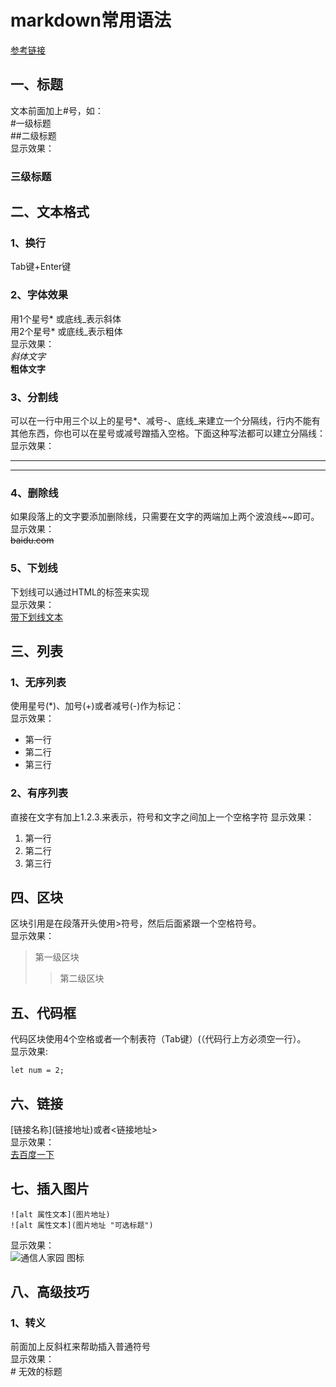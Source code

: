 # markdown常用语法

[参考链接](https://zhuanlan.zhihu.com/p/108984311)
## 一、标题    
文本前面加上#号，如：   
#一级标题   
##二级标题  
显示效果：
### 三级标题    

## 二、文本格式    
### 1、换行  
Tab键+Enter键   
### 2、字体效果  
用1个星号* 或底线_表示斜体   
用2个星号* 或底线_表示粗体   
显示效果：  
*斜体文字*      
**粗体文字**
### 3、分割线   
可以在一行中用三个以上的星号*、减号-、底线_来建立一个分隔线，行内不能有其他东西，你也可以在星号或减号蹭插入空格。下面这种写法都可以建立分隔线：    
显示效果：
***     
- - -   
### 4、删除线   
如果段落上的文字要添加删除线，只需要在文字的两端加上两个波浪线~~即可。
显示效果：  
~~baidu.com~~   
### 5、下划线
下划线可以通过HTML的标签来实现  
显示效果：  
<u>带下划线文本</u>     

## 三、列表   
### 1、无序列表     
使用星号(*)、加号(+)或者减号(-)作为标记：  
显示效果：  
* 第一行    
* 第二行
* 第三行    

### 2、有序列表
直接在文字有加上1.2.3.来表示，符号和文字之间加上一个空格字符
显示效果：  
1. 第一行
2. 第二行
3. 第三行

## 四、区块
区块引用是在段落开头使用>符号，然后后面紧跟一个空格符号。  
显示效果：
> 第一级区块
>> 第二级区块

## 五、代码框
代码区块使用4个空格或者一个制表符（Tab键）(（代码行上方必须空一行）。    
显示效果:    

    let num = 2;

## 六、链接
\[链接名称](链接地址)或者<链接地址>     
显示效果：  
[去百度一下](baidu.com)     

## 七、插入图片

    ![alt 属性文本](图片地址)
    ![alt 属性文本](图片地址 "可选标题")
显示效果：  
![通信人家园 图标](http://www.txrjy.com/static/image/common/logo.gif)

## 八、高级技巧
### 1、转义
前面加上反斜杠来帮助插入普通符号    
显示效果：      
\# 无效的标题
    
    

